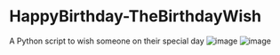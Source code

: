 # HappyBirthday-TheBirthdayWish
A Python script to wish someone on their special day
![image](https://user-images.githubusercontent.com/51584907/182032496-a3b66c29-6363-48c5-9308-bc880a0a2d9f.png)
![image](https://user-images.githubusercontent.com/51584907/182032502-5137d2c5-352f-4d6c-b8eb-d18dbf4f8210.png)
